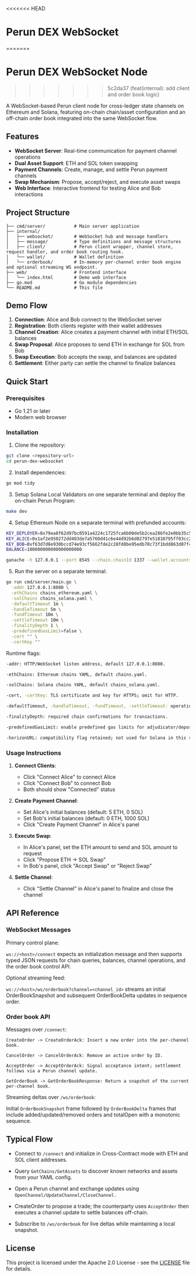 <<<<<<< HEAD
# Perun DEX WebSocket
=======
# Perun DEX WebSocket Node
>>>>>>> 5c2da37 (feat(internal): add client and order book logic)

A WebSocket-based Perun client node for cross-ledger state channels on Ethereum and Solana, featuring on-chain chain/asset configuration and an off-chain order book integrated into the same WebSocket flow.

## Features

- **WebSocket Server**: Real-time communication for payment channel operations
- **Dual Asset Support**: ETH and SOL token swapping
- **Payment Channels**: Create, manage, and settle Perun payment channels
- **Swap Mechanism**: Propose, accept/reject, and execute asset swaps
- **Web Interface**: Interactive frontend for testing Alice and Bob interactions

## Project Structure

```
├── cmd/server/           # Main server application
├── internal/
│   ├── websocket/        # WebSocket hub and message handlers
│   ├── message/          # Type definitions and message structures
│   ├── client/           # Perun client wrapper, channel store, request handler, and order book routing hook.
│   └── wallet/           # Wallet definition
│   └── orderbook/        # In-memory per-channel order book engine and optional streaming WS endpoint.
├── web/                  # Frontend interface
│   └── index.html        # Demo web interface
├── go.mod                # Go module dependencies
└── README.md             # This file
```

## Demo Flow

1. **Connection**: Alice and Bob connect to the WebSocket server
2. **Registration**: Both clients register with their wallet addresses
3. **Channel Creation**: Alice creates a payment channel with initial ETH/SOL balances
4. **Swap Proposal**: Alice proposes to send ETH in exchange for SOL from Bob
5. **Swap Execution**: Bob accepts the swap, and balances are updated
6. **Settlement**: Either party can settle the channel to finalize balances

## Quick Start

### Prerequisites

- Go 1.21 or later
- Modern web browser

### Installation

1. Clone the repository:
```bash
git clone <repository-url>
cd perun-dex-websocket
```

2. Install dependencies:
```bash
go mod tidy
```

3. Setup Solana Local Validators on one separate terminal and deploy the on-chain Perun Program:
```bash
make dev
```

4. Setup Ethereum Node on a separate terminal with prefunded accounts:
```sh
KEY_DEPLOYER=0x79ea8f62d97bc0591a4224c1725fca6b00de5b2cea286fe2e0bb35c5e76be46e
KEY_ALICE=0x1af2e950272dd403de7a5760d41c6e44d92b6d02797e51810795ff03cc2cda4f
KEY_BOB=0xf63d7d8e930bccd74e93cf5662fde2c28fd8be95edb70c73f1bdd863d07f412e
BALANCE=100000000000000000000

ganache -h 127.0.0.1 --port 8545 --chain.chainId 1337 --wallet.accounts $KEY_DEPLOYER,$BALANCE $KEY_ALICE,$BALANCE $KEY_BOB,$BALANCE -b 5 
```

5. Run the server on a separate terminal:
```bash
go run cmd/server/main.go \
  -addr 127.0.0.1:8080 \
  -ethChains chains_ethereum.yaml \
  -solChains chains_solana.yaml \
  -defaultTimeout 1m \
  -handleTimeout 5m \
  -fundTimeout 10m \
  -settleTimeout 10m \
  -finalityDepth 1 \
  -predefinedGasLimit=false \
  -cert "" \
  -certKey ""
```

Runtime flags:
```bash
-addr: HTTP/WebSocket listen address, default 127.0.0.1:8080.​

-ethChains: Ethereum chains YAML, default chains.yaml.​

-solChains: Solana chains YAML, default chains_solana.yaml.​

-cert, -certKey: TLS certificate and key for HTTPS; omit for HTTP.​

-defaultTimeout, -handleTimeout, -fundTimeout, -settleTimeout: operation timeouts.​

-finalityDepth: required chain confirmations for transactions.​

-predefinedGasLimit: enable predefined gas limits for adjudicator/depositors.​

-horizonURL: compatibility flag retained; not used for Solana in this setup.​
```


### Usage Instructions

1. **Connect Clients**:
   - Click "Connect Alice" to connect Alice
   - Click "Connect Bob" to connect Bob
   - Both should show "Connected" status

2. **Create Payment Channel**:
   - Set Alice's initial balances (default: 5 ETH, 0 SOL)
   - Set Bob's initial balances (default: 0 ETH, 1000 SOL)
   - Click "Create Payment Channel" in Alice's panel

3. **Execute Swap**:
   - In Alice's panel, set the ETH amount to send and SOL amount to request
   - Click "Propose ETH → SOL Swap"
   - In Bob's panel, click "Accept Swap" or "Reject Swap"

4. **Settle Channel**:
   - Click "Settle Channel" in Alice's panel to finalize and close the channel

## API Reference

### WebSocket Messages

Primary control plane:

`ws://<host>/connect` expects an initialization message and then supports typed JSON requests for chain queries, balances, channel operations, and the order book control API.​

Optional streaming feed:

`ws://<host>/ws/orderbook?channel=<channel_id>` streams an initial OrderBookSnapshot and subsequent OrderBookDelta updates in sequence order.​

### Order book API
Messages over `/connect`:

```
CreateOrder -> CreateOrderAck: Insert a new order into the per-channel book.​

CancelOrder -> CancelOrderAck: Remove an active order by ID.​

AcceptOrder -> AcceptOrderAck: Signal acceptance intent; settlement follows via a Perun channel update.​

GetOrderBook -> GetOrderBookResponse: Return a snapshot of the current per-channel book.​
```
Streaming deltas over `/ws/orderbook`:

Initial `OrderBookSnapshot` frame followed by `OrderBookDelta` frames that include added/updated/removed orders and totalOpen with a monotonic sequence.

## Typical Flow
- Connect to `/connect` and initialize in Cross-Contract mode with ETH and SOL client addresses.​

- Query `GetChains/GetAssets` to discover known networks and assets from your YAML config.​

- Open a Perun channel and exchange updates using `OpenChannel/UpdateChannel/CloseChannel.`​

- CreateOrder to propose a trade; the counterparty uses `AcceptOrder` then executes a channel update to settle balances off-chain.​

- Subscribe to `/ws/orderbook` for live deltas while maintaining a local snapshot.​



## License

This project is licensed under the Apache 2.0 License - see the [LICENSE](LICENSE) file for details.
